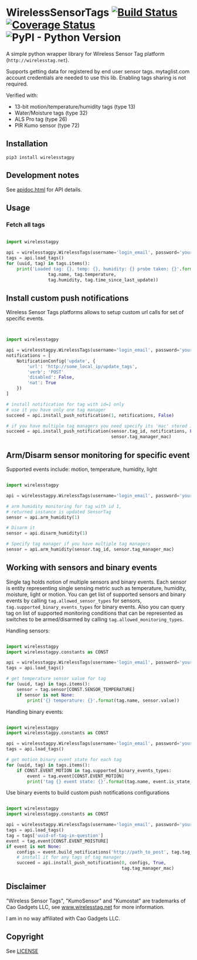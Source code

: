# WirelessSensorTags  [![Build Status](https://travis-ci.org/sergeymaysak/wirelesstagpy.svg?branch=master)](https://travis-ci.org/sergeymaysak/wirelesstagpy) [![Coverage Status](https://coveralls.io/repos/github/sergeymaysak/wirelesstagpy/badge.svg?branch=master)](https://coveralls.io/github/sergeymaysak/wirelesstagpy?branch=master) ![PyPI - Python Version](https://img.shields.io/pypi/pyversions/wirelesstagpy.svg)

A simple python wrapper library for Wireless Sensor Tag platform (`http://wirelesstag.net`).

Supports getting data for registered by end user sensor tags.
mytaglist.com account credentials are needed to use this lib.
Enabling tags sharing is not required.

Verified with:

- 13-bit motion/temperature/humidity tags (type 13)
- Water/Moisture tags (type 32)
- ALS Pro tag (type 26)
- PIR Kumo sensor (type 72)

## Installation

```shell
pip3 install wirelesstagpy
```

## Development notes

See [apidoc.html](http://wirelesstag.net/apidoc.html) for API details.

## Usage

### Fetch all tags

```python

import wirelesstagpy

api = wirelesstagpy.WirelessTags(username='login_email', password='your_password')
tags = api.load_tags()
for (uuid, tag) in tags.items():
    print('Loaded tag: {}, temp: {}, humidity: {} probe taken: {}'.format(
                tag.name, tag.temperature,
                tag.humidity, tag.time_since_last_update))

```

## Install custom push notifications

Wireless Sensor Tags platforms allows to setup custom url calls for set of specific events.

```python


import wirelesstagpy

api = wirelesstagpy.WirelessTags(username='login_email', password='your_password')
notifications = [
    NotificationConfig('update', {
        'url': 'http://some_local_ip/update_tags',
        'verb': 'POST'
        'disabled': False,
        'nat': True
    })
]

# install notification for tag with id=1 only
# use it you have only one tag manager
succeed = api.install_push_notification(1, notifications, False)

# if you have multiple tag managers you need specify its 'mac' stored in each tag as following
succeed = api.install_push_notification(sensor.tag_id, notifications, False,
                                        sensor.tag_manager_mac)
```

## Arm/Disarm sensor monitoring for specific event

Supported events include: motion, temperature, humidity, light

```python

import wirelesstagpy

api = wirelesstagpy.WirelessTags(username='login_email', password='your_password')

# arm humidity monitoring for tag with id 1,
# returned instance is updated SensorTag
sensor = api.arm_humidity(1)

# Disarm it
sensor = api.disarm_humidity(1)

# Specify tag manager if you have multiple tag managers
sensor = api.arm_humidity(sensor.tag_id, sensor.tag_manager_mac)

```

## Working with sensors and binary events

Single tag holds notion of multiple sensors and binary events.
Each sensor is entity representing single sensing metric such as temperature, humidity, moisture, light or motion.
You can get list of supported sensors and binary events by calling `tag.allowed_sensor_types` for sensors,
`tag.supported_binary_events_types` for binary events.
Also you can query tag on list of supported monitoring conditions that can be represented as switches to be armed/disarmed by calling `tag.allowed_monitoring_types`.

Handling sensors:
```python

import wirelesstagpy
import wirelesstagpy.constants as CONST

api = wirelesstagpy.WirelessTags(username='login_email', password='your_password')
tags = api.load_tags()

# get temperature sensor value for tag
for (uuid, tag) in tags.items():
    sensor = tag.sensor[CONST.SENSOR_TEMPERATURE]
    if sensor is not None:
        print('{} temperature: {}'.format(tag.name, sensor.value))

```

Handling binary events:
```python

import wirelesstagpy
import wirelesstagpy.constants as CONST

api = wirelesstagpy.WirelessTags(username='login_email', password='your_password')
tags = api.load_tags()

# get motion binary event state for each tag
for (uuid, tag) in tags.items():
    if CONST.EVENT_MOTION in tag.supported_binary_events_types:
        event = tag.event[CONST.EVENT_MOTION]
        print('tag {} event state: {}'.format(tag.name, event.is_state_on))

```

Use binary events to build custom push notifications configurations
```python

import wirelesstagpy
import wirelesstagpy.constants as CONST

api = wirelesstagpy.WirelessTags(username='login_email', password='your_password')
tags = api.load_tags()
tag = tags['uuid-of-tag-in-question']
event = tag.event[CONST.EVENT_MOISTURE]
if event is not None:
    configs = event.build_notifications('http://path_to_post', tag.tag_manager_mac)
    # install it for any tags of tag manager
    succeed = api.install_push_notification(0, configs, True,
                                            tag.tag_manager_mac)
```

## Disclaimer

"Wireless Sensor Tags", "KumoSensor" and "Kumostat" are trademarks of Cao Gadgets LLC,
see www.wirelesstag.net for more information.

I am in no way affiliated with Cao Gadgets LLC.

## Copyright

See [LICENSE](LICENSE)
